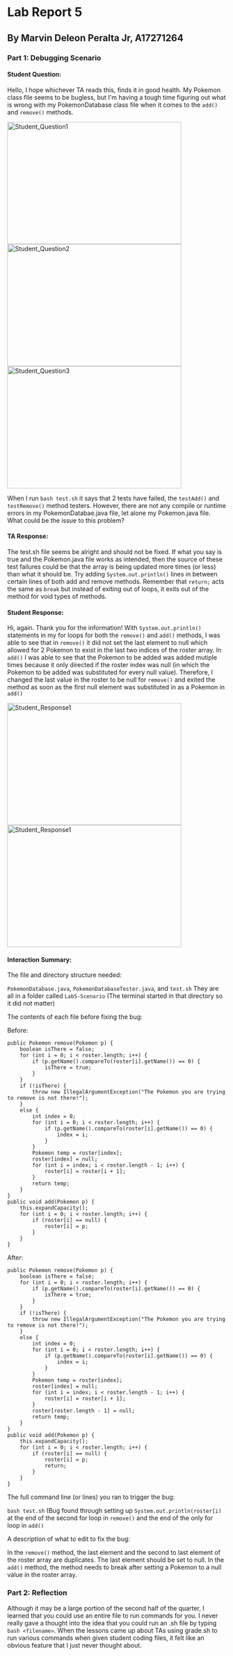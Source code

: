 # Lab Report 5

## By Marvin Deleon Peralta Jr, A17271264

### Part 1: Debugging Scenario

#### Student Question:

Hello, I hope whichever TA reads this, finds it in good health. My Pokemon class file seems to be bugless, but I'm having a tough time figuring out what is wrong with my PokemonDatabase class file when it comes to the `add()` and `remove()` methods.

<img src="Lab5_StudentQ1.png" alt="Student_Question1" width="400" height="280">

<img src="Lab5_StudentQ2.png" alt="Student_Question2" width="400" height="280">

<img src="Lab5_StudentQ3.png" alt="Student_Question3" width="400" height="280">

When I run `bash test.sh` it says that 2 tests have failed, the `testAdd()` and `testRemove()` method testers. However, there are not any compile or runtime errors in my PokemonDatabae.java file, let alone my Pokemon.java file. What could be the issue to this problem?

#### TA Response:

The test.sh file seems be alright and should not be fixed. If what you say is true and the Pokemon.java file works as intended, then the source of these test failures could be that the array is being updated more times (or less) than what it should be. Try adding `System.out.println()` lines in between certain lines of both add and remove methods. Remember that `return;` acts the same as `break` but instead of exiting out of loops, it exits out of the method for void types of methods. 

#### Student Response:

Hi, again. Thank you for the information! With `System.out.println()` statements in my for loops for both the `remove()` and `add()` methods, I was able to see that in `remove()` it did not set the last element to null which allowed for 2 Pokemon to exist in the last two indices of the roster array. In `add()` I was able to see that the Pokemon to be added was added mutiple times because it only directed if the roster index was null (in which the Pokemon to be added was substituted for every null value). Therefore, I changed the last value in the roster to be null for `remove()` and exited the method as soon as the first null element was substituted in as a Pokemon in `add()`

<img src="Lab5_StudentR1.png" alt="Student_Response1" width="400" height="280">

<img src="Lab5_StudentR2.png" alt="Student_Response1" width="400" height="280">

#### Interaction Summary:

The file and directory structure needed:

`PokemonDatabase.java`, `PokemonDatabaseTester.java`, and `test.sh`
They are all in a folder called `Lab5-Scenario` (The terminal started in that directory so it did not matter)

The contents of each file before fixing the bug:

Before:
```
public Pokemon remove(Pokemon p) {
    boolean isThere = false;
    for (int i = 0; i < roster.length; i++) {
        if (p.getName().compareTo(roster[i].getName()) == 0) {
            isThere = true;
        }
    }
    if (!isThere) {
        throw new IllegalArgumentException("The Pokemon you are trying to remove is not there!");
    }
    else {
        int index = 0;
        for (int i = 0; i < roster.length; i++) {
            if (p.getName().compareTo(roster[i].getName()) == 0) {
                index = i;
            }
        }
        Pokemon temp = roster[index];
        roster[index] = null;
        for (int i = index; i < roster.length - 1; i++) {
            roster[i] = roster[i + 1];
        }
        return temp;
    }
}
public void add(Pokemon p) {
    this.expandCapacity();
    for (int i = 0; i < roster.length; i++) {
        if (roster[i] == null) {
            roster[i] = p;
        }
    }
}
```

After:
```
public Pokemon remove(Pokemon p) {
    boolean isThere = false;
    for (int i = 0; i < roster.length; i++) {
        if (p.getName().compareTo(roster[i].getName()) == 0) {
            isThere = true;
        }
    }
    if (!isThere) {
        throw new IllegalArgumentException("The Pokemon you are trying to remove is not there!");
    }
    else {
        int index = 0;
        for (int i = 0; i < roster.length; i++) {
            if (p.getName().compareTo(roster[i].getName()) == 0) {
                index = i;
            }
        }
        Pokemon temp = roster[index];
        roster[index] = null;
        for (int i = index; i < roster.length - 1; i++) {
            roster[i] = roster[i + 1];
        }
        roster[roster.length - 1] = null;
        return temp;
    }
}
public void add(Pokemon p) {
    this.expandCapacity();
    for (int i = 0; i < roster.length; i++) {
        if (roster[i] == null) {
            roster[i] = p;
            return;
        }
    }
}
```

The full command line (or lines) you ran to trigger the bug:

`bash test.sh`
(Bug found through setting up `System.out.println(roster[i)` at the end of the second for loop in `remove()` and the end of the only for loop in `add()`

A description of what to edit to fix the bug:

In the `remove()` method, the last element and the second to last element of the roster array are duplicates. The last element should be set to null. In the `add()` method, the method needs to break after setting a Pokemon to a null value in the roster array.

### Part 2: Reflection

Although it may be a large portion of the second half of the quarter, I learned that you could use an entire file to run commands for you. I never really gave a thought into the idea that you could run an .sh file by typing `bash <filename>`. When the lessons came up about TAs using grade.sh to run various commands when given student coding files, it felt like an obvious feature that I just never thought about. 
